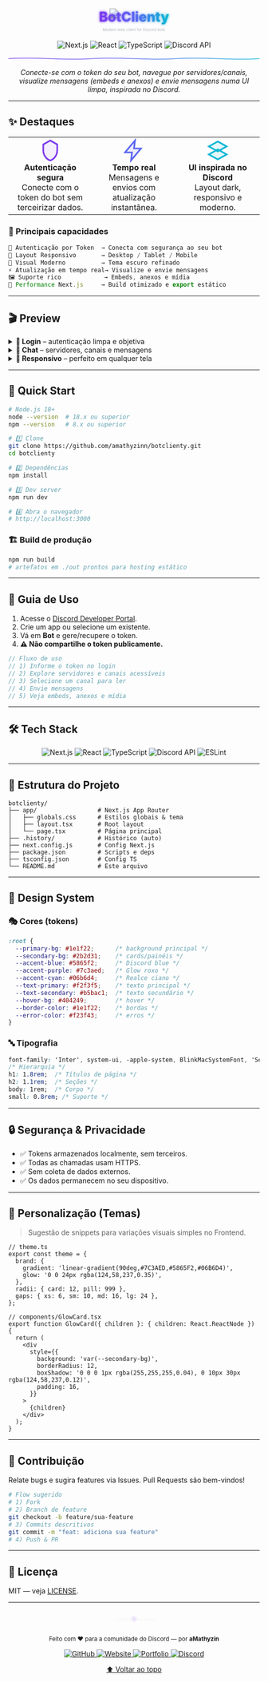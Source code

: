 <div align="center">

<!-- =====================  HERO  ===================== -->

<!-- Animated Gradient Title with Logo -->

<svg width="100%" height="140" viewBox="0 0 1200 140" xmlns="http://www.w3.org/2000/svg" role="img" aria-label="BotClienty">
  <defs>
    <linearGradient id="grad" x1="0%" y1="0%" x2="100%" y2="0%">
      <stop offset="0%" stop-color="#7C3AED">
        <animate attributeName="offset" values="0;1;0" dur="8s" repeatCount="indefinite"/>
      </stop>
      <stop offset="50%" stop-color="#5865F2">
        <animate attributeName="offset" values="0.5;1;0.5" dur="8s" repeatCount="indefinite"/>
      </stop>
      <stop offset="100%" stop-color="#06B6D4">
        <animate attributeName="offset" values="1;0;1" dur="8s" repeatCount="indefinite"/>
      </stop>
    </linearGradient>
    <filter id="glow" x="-50%" y="-50%" width="200%" height="200%">
      <feGaussianBlur stdDeviation="6" result="blur"/>
      <feMerge>
        <feMergeNode in="blur"/>
        <feMergeNode in="SourceGraphic"/>
      </feMerge>
    </filter>
  </defs>
  <!-- Logo Image -->
  <image x="480" y="20" width="48" height="48" href="./app/logo.webp" opacity="0.9">
    <animate attributeName="opacity" values="0.7;1;0.7" dur="3s" repeatCount="indefinite"/>
  </image>
  <text x="50%" y="60%" text-anchor="middle" font-family="Inter, system-ui, -apple-system, 'Segoe UI', sans-serif" font-size="64" font-weight="800" fill="url(#grad)" filter="url(#glow)">BotClienty</text>
  <text x="50%" y="92%" text-anchor="middle" font-family="Inter, system-ui, -apple-system, 'Segoe UI', sans-serif" font-size="18" fill="#b5bac1">Modern web client for Discord bots</text>
</svg>

<!-- Tech badges -->

<p>
  <img src="https://img.shields.io/badge/Next.js-13.5.6-000000?style=for-the-badge&logo=nextdotjs&logoColor=white" alt="Next.js">
  <img src="https://img.shields.io/badge/React-18.2.0-61DAFB?style=for-the-badge&logo=react&logoColor=0b0b0b" alt="React">
  <img src="https://img.shields.io/badge/TypeScript-5.2.2-3178C6?style=for-the-badge&logo=typescript&logoColor=white" alt="TypeScript">
  <img src="https://img.shields.io/badge/Discord-API-5865F2?style=for-the-badge&logo=discord&logoColor=white" alt="Discord API">
</p>

<!-- Animated Divider -->

<svg width="100%" height="24" viewBox="0 0 1200 24" xmlns="http://www.w3.org/2000/svg" aria-hidden="true">
  <defs>
    <linearGradient id="wave" x1="0" y1="0" x2="1" y2="0">
      <stop offset="0%" stop-color="#7C3AED"/>
      <stop offset="50%" stop-color="#5865F2"/>
      <stop offset="100%" stop-color="#06B6D4"/>
    </linearGradient>
  </defs>
  <path d="M0,12 C150,2 250,22 400,12 C550,2 650,22 800,12 C950,2 1050,22 1200,12" fill="none" stroke="url(#wave)" stroke-width="3" stroke-linecap="round">
    <animate attributeName="d" dur="6s" repeatCount="indefinite" values="
      M0,12 C150,2 250,22 400,12 C550,2 650,22 800,12 C950,2 1050,22 1200,12;
      M0,12 C150,22 250,2 400,12 C550,22 650,2 800,12 C950,22 1050,2 1200,12;
      M0,12 C150,2 250,22 400,12 C550,2 650,22 800,12 C950,2 1050,22 1200,12
    "/>
  </path>
</svg>

<p><em>Conecte-se com o token do seu bot, navegue por servidores/canais, visualize mensagens (embeds e anexos) e envie mensagens numa UI limpa, inspirada no Discord.</em></p>

</div>

---

## ✨ Destaques

<div align="center">

<table>
  <tr>
    <td align="center" width="33%">
      <!-- Icon: Shield -->
      <svg width="48" height="48" viewBox="0 0 24 24" fill="none" aria-hidden="true">
        <path d="M12 2l7 4v6c0 5-3.5 9-7 10-3.5-1-7-5-7-10V6l7-4z" stroke="#7C3AED" stroke-width="1.6" fill="rgba(124,58,237,0.08)"/>
      </svg>
      <br/>
      <b>Autenticação segura</b><br/>
      Conecte com o token do bot sem terceirizar dados.
    </td>
    <td align="center" width="33%">
      <!-- Icon: Bolt -->
      <svg width="48" height="48" viewBox="0 0 24 24" fill="none" aria-hidden="true">
        <path d="M13 2L3 14h7l-1 8 10-12h-7l1-8z" stroke="#5865F2" stroke-width="1.6" fill="rgba(88,101,242,0.10)"/>
      </svg>
      <br/>
      <b>Tempo real</b><br/>
      Mensagens e envios com atualização instantânea.
    </td>
    <td align="center" width="33%">
      <!-- Icon: Layers -->
      <svg width="48" height="48" viewBox="0 0 24 24" fill="none" aria-hidden="true">
        <path d="M12 3l9 5-9 5-9-5 9-5zm0 8l9 5-9 5-9-5 9-5z" stroke="#06B6D4" stroke-width="1.6" fill="rgba(6,182,212,0.10)"/>
      </svg>
      <br/>
      <b>UI inspirada no Discord</b><br/>
      Layout dark, responsivo e moderno.
    </td>
  </tr>
</table>

</div>

### 🌟 Principais capacidades

```ts
🔐 Autenticação por Token  → Conecta com segurança ao seu bot
📱 Layout Responsivo       → Desktop / Tablet / Mobile
🎨 Visual Moderno          → Tema escuro refinado
⚡ Atualização em tempo real→ Visualize e envie mensagens
🖼️ Suporte rico            → Embeds, anexos e mídia
🚀 Performance Next.js     → Build otimizado e export estático
```

---

## 🎬 Preview

<details>
<summary><b>🔑 Login</b> – autenticação limpa e objetiva</summary>

> Insira o token do bot e prossiga. (Adicione aqui um GIF/PNG do login)

</details>

<details>
<summary><b>💬 Chat</b> – servidores, canais e mensagens</summary>

> Navegue pela guild tree, visualize embeds e anexos em tempo real. (Coloque uma imagem aqui)

</details>

<details>
<summary><b>📱 Responsivo</b> – perfeito em qualquer tela</summary>

> UI adaptativa com tipografia e espaçamentos consistentes. (Inclua mock de mobile)

</details>

---

## 🚀 Quick Start

```bash
# Node.js 18+
node --version  # 18.x ou superior
npm --version   # 8.x ou superior
```

```bash
# 1️⃣ Clone
git clone https://github.com/amathyzinn/botclienty.git
cd botclienty

# 2️⃣ Dependências
npm install

# 3️⃣ Dev server
npm run dev

# 4️⃣ Abra o navegador
# http://localhost:3000
```

### 🏗️ Build de produção

```bash
npm run build
# artefatos em ./out prontos para hosting estático
```

---

## 📖 Guia de Uso

1. Acesse o <a href="https://discord.com/developers/applications">Discord Developer Portal</a>.
2. Crie um app ou selecione um existente.
3. Vá em <b>Bot</b> e gere/recupere o token.
4. <b>⚠️ Não compartilhe o token publicamente.</b>

```ts
// Fluxo de uso
// 1) Informe o token no login
// 2) Explore servidores e canais acessíveis
// 3) Selecione um canal para ler
// 4) Envie mensagens
// 5) Veja embeds, anexos e mídia
```

---

## 🛠️ Tech Stack

<p align="center">
  <img src="https://img.shields.io/badge/Next.js-000000?style=for-the-badge&logo=nextdotjs&logoColor=white" alt="Next.js">
  <img src="https://img.shields.io/badge/React-61DAFB?style=for-the-badge&logo=react&logoColor=0b0b0b" alt="React">
  <img src="https://img.shields.io/badge/TypeScript-3178C6?style=for-the-badge&logo=typescript&logoColor=white" alt="TypeScript">
  <img src="https://img.shields.io/badge/Discord_API-5865F2?style=for-the-badge&logo=discord&logoColor=white" alt="Discord API">
  <img src="https://img.shields.io/badge/ESLint-4B32C3?style=for-the-badge&logo=eslint&logoColor=white" alt="ESLint">
</p>

---

## 📁 Estrutura do Projeto

```
botclienty/
├── app/                 # Next.js App Router
│   ├── globals.css      # Estilos globais & tema
│   ├── layout.tsx       # Root layout
│   └── page.tsx         # Página principal
├── .history/            # Histórico (auto)
├── next.config.js       # Config Next.js
├── package.json         # Scripts e deps
├── tsconfig.json        # Config TS
└── README.md            # Este arquivo
```

---

## 🎨 Design System

### 🎭 Cores (tokens)

```css
:root {
  --primary-bg: #1e1f22;      /* background principal */
  --secondary-bg: #2b2d31;    /* cards/painéis */
  --accent-blue: #5865f2;     /* Discord blue */
  --accent-purple: #7c3aed;   /* Glow roxo */
  --accent-cyan: #06b6d4;     /* Realce ciano */
  --text-primary: #f2f3f5;    /* texto principal */
  --text-secondary: #b5bac1;  /* texto secundário */
  --hover-bg: #404249;        /* hover */
  --border-color: #1e1f22;    /* bordas */
  --error-color: #f23f43;     /* erros */
}
```

### 🔤 Tipografia

```css
font-family: 'Inter', system-ui, -apple-system, BlinkMacSystemFont, 'Segoe UI', sans-serif;
/* Hierarquia */
h1: 1.8rem;  /* Títulos de página */
h2: 1.1rem;  /* Seções */
body: 1rem;  /* Corpo */
small: 0.8rem; /* Suporte */
```

---

## 🔒 Segurança & Privacidade

* ✅ Tokens armazenados localmente, sem terceiros.
* ✅ Todas as chamadas usam HTTPS.
* ✅ Sem coleta de dados externos.
* ✅ Os dados permanecem no seu dispositivo.

---

## 🧩 Personalização (Temas)

> Sugestão de snippets para variações visuais simples no Frontend.

```tsx
// theme.ts
export const theme = {
  brand: {
    gradient: 'linear-gradient(90deg,#7C3AED,#5865F2,#06B6D4)',
    glow: '0 0 24px rgba(124,58,237,0.35)',
  },
  radii: { card: 12, pill: 999 },
  gaps: { xs: 6, sm: 10, md: 16, lg: 24 },
};
```

```tsx
// components/GlowCard.tsx
export function GlowCard({ children }: { children: React.ReactNode }) {
  return (
    <div
      style={{
        background: 'var(--secondary-bg)',
        borderRadius: 12,
        boxShadow: '0 0 0 1px rgba(255,255,255,0.04), 0 10px 30px rgba(124,58,237,0.12)',
        padding: 16,
      }}
    >
      {children}
    </div>
  );
}
```

---

## 🤝 Contribuição

Relate bugs e sugira features via Issues. Pull Requests são bem-vindos!

```bash
# Flow sugerido
# 1) Fork
# 2) Branch de feature
git checkout -b feature/sua-feature
# 3) Commits descritivos
git commit -m "feat: adiciona sua feature"
# 4) Push & PR
```

---

## 📄 Licença

MIT — veja <a href="./LICENSE">LICENSE</a>.

---

<div align="center">

<!-- Star Me callout with subtle animation -->

<svg width="100%" height="90" viewBox="0 0 1200 90" xmlns="http://www.w3.org/2000/svg" role="img" aria-label="Star this project">
  <defs>
    <radialGradient id="pulse" cx="50%" cy="50%" r="50%">
      <stop offset="0%" stop-color="rgba(124,58,237,0.35)"/>
      <stop offset="100%" stop-color="rgba(124,58,237,0)"/>
    </radialGradient>
  </defs>
  <circle cx="600" cy="45" r="22" fill="url(#pulse)">
    <animate attributeName="r" values="18;26;18" dur="2.6s" repeatCount="indefinite"/>
    <animate attributeName="opacity" values="0.6;0.2;0.6" dur="2.6s" repeatCount="indefinite"/>
  </circle>
  <text x="50%" y="55" text-anchor="middle" font-family="Inter, system-ui, -apple-system, 'Segoe UI', sans-serif" font-size="18" fill="#f2f3f5">⭐ Curtiu? Dê uma estrela!</text>
</svg>

<p><sub>Feito com ❤️ para a comunidade do Discord — por <b>aMathyzin</b></sub></p>

<p>
  <a href="https://github.com/aMathyzinn">
    <img src="https://img.shields.io/badge/GitHub-aMathyzinn-181717?style=for-the-badge&logo=github&logoColor=white" alt="GitHub">
  </a>
  <a href="https://amathyzin.com.br">
    <img src="https://img.shields.io/badge/Website-amathyzin.com.br-5865F2?style=for-the-badge&logo=globe&logoColor=white" alt="Website">
  </a>
  <a href="https://amathyzin.xyz">
    <img src="https://img.shields.io/badge/Portfolio-amathyzin.xyz-FF6B6B?style=for-the-badge&logo=vercel&logoColor=white" alt="Portfolio">
  </a>
  <a href="https://discord.gg/XXquEjp69D">
    <img src="https://img.shields.io/badge/Discord-Community-7289DA?style=for-the-badge&logo=discord&logoColor=white" alt="Discord">
  </a>
</p>

<p><a href="#-destaques">⬆️ Voltar ao topo</a></p>

</div>
